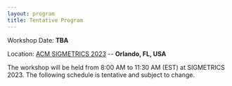 ```yaml
---
layout: program
title: Tentative Program
---
```


<!-- The main categories (or tracks) of the different talks as well as their coloring can be adapted in the `_config.yml` file under `conference.talks.main_categories`. See also the [Talk Settings](https://github.com/DigitaleGesellschaft/jekyll-theme-conference/#talk-settings-main-categories) section of the theme's README file. -->

Workshop Date: **TBA**

Location: [ACM SIGMETRICS 2023](https://www.sigmetrics.org/sigmetrics2023/index.html) -- **Orlando, FL, USA**

The workshop will be held from 8:00 AM to 11:30 AM (EST) at SIGMETRICS 2023.  The following schedule is tentative and subject to change.